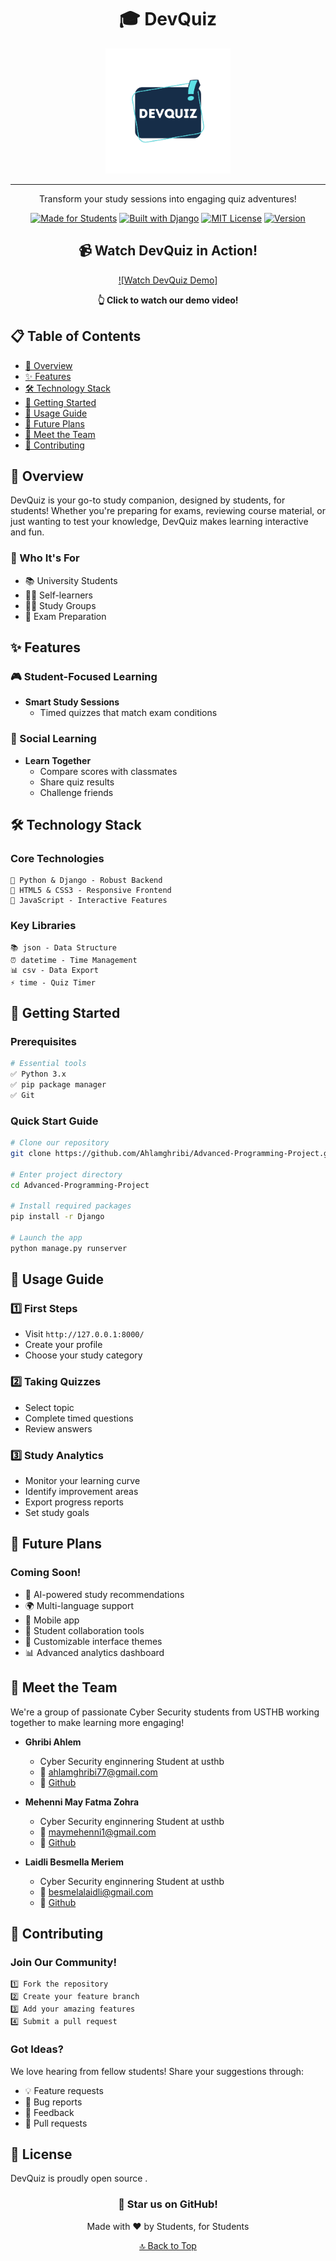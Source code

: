 <div align="center">
  
# 🎓 DevQuiz

[<img src="https://github.com/mayversion/test/blob/main/DevQUIZ.webp" alt="DevQuiz Logo" width="200" height="200">](https://github.com/Ahlamghribi/Advanced-Programming-Project)

---

Transform your study sessions into engaging quiz adventures!

[![Made for Students](https://img.shields.io/badge/Made_For-Students-blue.svg)](https://github.com/Ahlamghribi/Advanced-Programming-Project)
[![Built with Django](https://img.shields.io/badge/Built_With-Django-green.svg)](https://www.djangoproject.com/)
[![MIT License](https://img.shields.io/badge/License-MIT-yellow.svg)](LICENSE)
[![Version](https://img.shields.io/badge/Version-1.0-red.svg)](https://github.com/Ahlamghribi/Advanced-Programming-Project)

## 📹 Watch DevQuiz in Action!

<div align="center">

[![Watch DevQuiz Demo]](https://drive.google.com/drive/folders/1qvhvry2FRzZaXoFsFDNf_FM3N6unbSBG)

**👆 Click to watch our demo video!**

</div>
</div>

## 📋 Table of Contents

- [🌟 Overview](#-overview)
- [✨ Features](#-features)
- [🛠️ Technology Stack](#️-technology-stack)
- [🚀 Getting Started](#-getting-started)
- [📖 Usage Guide](#-usage-guide)
- [🔮 Future Plans](#-future-plans)
- [👥 Meet the Team](#-meet-the-team)
- [🤝 Contributing](#-contributing)

## 🌟 Overview

DevQuiz is your go-to study companion, designed by students, for students! Whether you're preparing for exams, reviewing course material, or just wanting to test your knowledge, DevQuiz makes learning interactive and fun.

### 🎯 Who It's For
- 📚 University Students
- 👩‍🎓 Self-learners
- 🧑‍🏫 Study Groups
- 📝 Exam Preparation

## ✨ Features

### 🎮 Student-Focused Learning
- **Smart Study Sessions**
  - Timed quizzes that match exam conditions
    
### 👥 Social Learning
- **Learn Together**
  - Compare scores with classmates
  - Share quiz results
  - Challenge friends

## 🛠️ Technology Stack

### Core Technologies
```
🔹 Python & Django - Robust Backend
🔹 HTML5 & CSS3 - Responsive Frontend
🔹 JavaScript - Interactive Features
```

### Key Libraries
```
📚 json - Data Structure
⏰ datetime - Time Management
📊 csv - Data Export
⚡ time - Quiz Timer
```

## 🚀 Getting Started

### Prerequisites
```bash
# Essential tools
✅ Python 3.x
✅ pip package manager
✅ Git
```

### Quick Start Guide
```bash
# Clone our repository
git clone https://github.com/Ahlamghribi/Advanced-Programming-Project.git

# Enter project directory
cd Advanced-Programming-Project

# Install required packages
pip install -r Django

# Launch the app
python manage.py runserver
```

## 📖 Usage Guide

### 1️⃣ First Steps
- Visit `http://127.0.0.1:8000/`
- Create your profile
- Choose your study category

### 2️⃣ Taking Quizzes
- Select topic  
- Complete timed questions
- Review answers 

### 3️⃣ Study Analytics
- Monitor your learning curve
- Identify improvement areas
- Export progress reports
- Set study goals

## 🔮 Future Plans

### Coming Soon!
- 🎯 AI-powered study recommendations
- 🌍 Multi-language support
- 📱 Mobile app
- 🤝 Student collaboration tools
- 🎨 Customizable interface themes
- 📊 Advanced analytics dashboard


## 👥 Meet the Team

We're a group of passionate Cyber Security students from USTHB working together to make learning more engaging!

- **Ghribi Ahlem**
  - Cyber Security enginnering Student at usthb 
  - 📧 ahlamghribi77@gmail.com
  - 💼 [Github](https://github.com/Ahlamghribi)

- **Mehenni May Fatma Zohra**
  - Cyber Security enginnering Student at usthb 
  - 📧 maymehenni1@gmail.com
  - 💼 [Github](https://github.com/)

- **Laidli Besmella Meriem**
  - Cyber Security enginnering Student at usthb 
  - 📧 besmelalaidli@gmail.com
  - 💼 [Github](https://github.com/)

## 🤝 Contributing

### Join Our Community!
```
1️⃣ Fork the repository
2️⃣ Create your feature branch
3️⃣ Add your amazing features
4️⃣ Submit a pull request
```

### Got Ideas?
We love hearing from fellow students! Share your suggestions through:
- 💡 Feature requests
- 🐛 Bug reports
- 💬 Feedback
- 🤝 Pull requests

## 📜 License

DevQuiz is proudly open source . 

 
<div align="center">

### 🌟 Star us on GitHub!

Made with ❤️ by Students, for Students

[🔝 Back to Top](#-devquiz)

</div>
